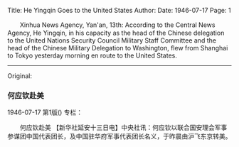 Title: He Yingqin Goes to the United States
Author:
Date: 1946-07-17
Page: 1

　　Xinhua News Agency, Yan'an, 13th: According to the Central News Agency, He Yingqin, in his capacity as the head of the Chinese delegation to the United Nations Security Council Military Staff Committee and the head of the Chinese Military Delegation to Washington, flew from Shanghai to Tokyo yesterday morning en route to the United States.



<hr /> 

Original: 


### 何应钦赴美

1946-07-17
第1版()
专栏：

　　何应钦赴美
    【新华社延安十三日电】中央社讯：何应钦以联合国安理会军事参谋团中国代表团长，及中国驻华府军事代表团长名义，于昨晨由沪飞东京转美。
